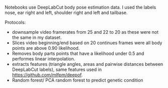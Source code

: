 

Notebooks use DeepLabCut body pose estimation data.
I used the labels nose, ear right and left, shoulder right and left and tailbase.

Protocols:
- downsample video framerates from 25 and 22 to 20 as these were not the same in my dataset.
- Slices video beginning/end based on 20 continues frames were all body points are above 0.90 likelihood. 
- Removes body parts points that have a likelihood under 0.5 and performes linear interpolation.
- extracts features (triangle angles, areas and pairwise distances between DeepLabCut labels), same features used in https://github.com/mlfpm/deepof.
- Random forest/ PCA random forest to predict genetic condition 
